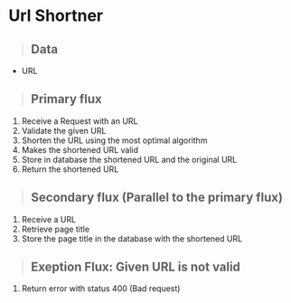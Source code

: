 # Url Shortner

> ## Data
* URL

> ## Primary flux
1. Receive a Request with an URL
2. Validate the given URL
3. Shorten the URL using the most optimal algorithm
4. Makes the shortened URL valid
5. Store in database the shortened URL and the original URL
6. Return the shortened URL

> ## Secondary flux (Parallel to the primary flux)
1. Receive a URL
2. Retrieve page title
3. Store the page title in the database with the shortened URL

> ## Exeption Flux: Given URL is not valid
1. Return error with status 400 (Bad request)